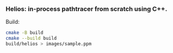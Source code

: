 ### Helios: in-process pathtracer from scratch using C++.

Build:

```bash
cmake -B build
cmake --build build
build/helios > images/sample.ppm
```
